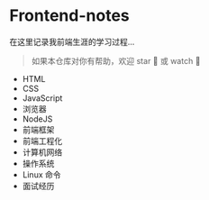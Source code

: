 # Frontend-notes

在这里记录我前端生涯的学习过程...

> 如果本仓库对你有帮助，欢迎 star :star2: 或 watch :eyes:

- HTML
- CSS
- JavaScript
- 浏览器
- NodeJS
- 前端框架
- 前端工程化
- 计算机网络
- 操作系统
- Linux 命令
- 面试经历
